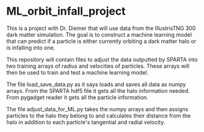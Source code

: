 # ML_orbit_infall_project

This is a project with Dr. Diemer that will use data from the IllustrisTNG 300 dark matter simulation. The goal is to construct a machine learning model that can predict if a particle is either currently orbiting a dark matter halo or is infalling into one.

This repository will contain files to adjust the data outputted by SPARTA into two training arrays of radius and velocities of particles. These arrays will then be used to train and test a machine learning model.

The file load_save_data.py as it says loads and saves all data as numpy arrays. From the SPARTA hdf5 file it gets all the halo information needed. From pygadget reader it gets all the particle information.

The file adjust_data_for_ML.py takes the numpy arrays and then assigns particles to the halo they belong to and calculates their distance from the halo in addition to each particle's tangential and radial velocity.
